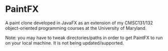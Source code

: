 # PaintFX
A paint clone developed in JavaFX as an extension of my CMSC131/132 object-oriented programming courses at the University of Maryland. 

Note: you may have to tweak directories/paths in order to get PaintFX to run on your local machine. It is not being updated/supported. 
